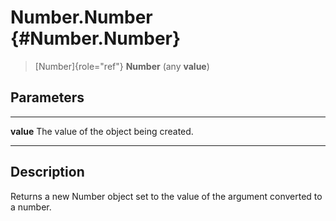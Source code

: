 Number.Number {#Number.Number}
=============

> [Number]{role="ref"} **Number** (any **value**)

Parameters
----------

  ----------- ----------------------------------------
  **value**   The value of the object being created.
  ----------- ----------------------------------------

Description
-----------

Returns a new Number object set to the value of the argument converted
to a number.
